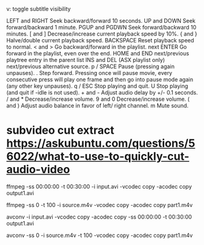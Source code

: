 v: toggle subtitle visibility

LEFT and RIGHT Seek backward/forward 10 seconds.
              UP and DOWN Seek forward/backward 1 minute.
              PGUP and PGDWN Seek forward/backward 10 minutes.
              [ and ] Decrease/increase current  playback  speed by 10%.
              { and } Halve/double current playback speed.
              BACKSPACE Reset playback speed to normal.
              < and > Go backward/forward in the playlist. next
              ENTER Go  forward in the playlist, even over the end.
              HOME and END next/previous playtree entry in the parent list
              INS and DEL (ASX playlist only) next/previous alternative source.
              p / SPACE Pause (pressing again unpauses).
              .
                   Step  forward.   Pressing  once will pause
                   movie, every consecutive press  will  play
                   one  frame  and  then  go  into pause mode
                   again (any other key unpauses).
              q / ESC Stop playing and quit.
              U Stop playing (and quit  if  -idle  is  not used).
              + and - Adjust audio delay by +/- 0.1 seconds.
              / and * Decrease/increase volume.
              9 and 0 Decrease/increase volume.
              ( and ) Adjust  audio  balance  in  favor of left/ right channel.
              m Mute sound.


# subvideo cut extract https://askubuntu.com/questions/56022/what-to-use-to-quickly-cut-audio-video
ffmpeg -ss 00:00:00 -t 00:30:00 -i input.avi -vcodec copy -acodec copy output1.avi

ffmpeg -ss 0 -t 100 -i source.m4v -vcodec copy -acodec copy part1.m4v

avconv -i input.avi -vcodec copy -acodec copy -ss 00:00:00 -t 00:30:00 output1.avi

avconv -ss 0 -i source.m4v -t 100 -vcodec copy -acodec copy part1.m4v
